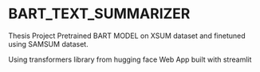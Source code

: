 # BART_TEXT_SUMMARIZER
Thesis Project
Pretrained BART MODEL on XSUM dataset and finetuned using SAMSUM dataset.

Using transformers library from hugging face
Web App built with streamlit
